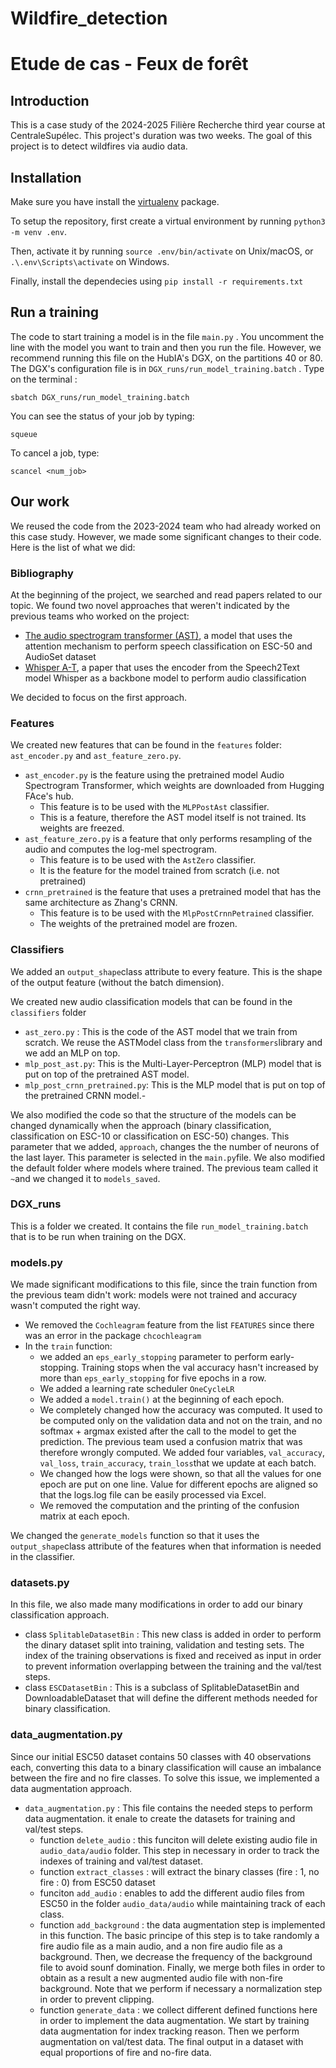 # Wildfire_detection
# Etude de cas - Feux de forêt

## Introduction

This is a case study of the 2024-2025 Filière Recherche third year course at CentraleSupélec.
This project's duration was two weeks.
The goal of this project is to detect wildfires via audio data.

## Installation

Make sure you have install the [virtualenv](https://packaging.python.org/en/latest/guides/installing-using-pip-and-virtual-environments/) package. 

To setup the repository, first create a virtual environment by running `python3 -m venv .env`.

Then, activate it by running `source .env/bin/activate` on Unix/macOS, or `.\.env\Scripts\activate` on Windows.

Finally, install the dependecies using `pip install -r requirements.txt`

## Run a training

The code to start training a model is in the file `main.py` . You uncomment the line with the model you want to train and then you run the file.
However, we recommend running this file on the HubIA's DGX, on the partitions 40 or 80.
The DGX's configuration file is in `DGX_runs/run_model_training.batch` . 
Type on the terminal : 
```shell
sbatch DGX_runs/run_model_training.batch
```
You can see the status of your job by typing:

```shell
squeue
```

To cancel a job, type:

```shell
scancel <num_job>
```


## Our work

We reused the code from the 2023-2024 team who had already worked on this case study.
However, we made some significant changes to their code. 
Here is the list of what we did:

### Bibliography

At the beginning of the project, we searched and read papers related to our topic.
We found two novel approaches that weren't indicated by the previous teams who worked on the project:
- [The audio spectrogram transformer (AST)](https://arxiv.org/pdf/2104.01778), a model that uses the attention mechanism to perform speech classification on ESC-50 and AudioSet dataset
- [Whisper A-T](https://arxiv.org/pdf/2307.03183), a paper that uses the encoder from the Speech2Text model Whisper as a backbone model to perform audio classification

We decided to focus on the first approach.

###  Features

We created new features  that can be found in the `features` folder: `ast_encoder.py` and `ast_feature_zero.py`.
- `ast_encoder.py` is the feature using the pretrained model Audio Spectrogram Transformer, which weights are downloaded from Hugging FAce's hub. 
  - This feature is to be used with the `MLPPostAst` classifier.
  - This is a feature, therefore the AST model itself is not trained. Its weights are freezed.
- `ast_feature_zero.py` is a feature that only performs resampling of the audio and computes the log-mel spectrogram.
  - This feature is to be used with the `AstZero` classifier. 
  - It is the feature for the model trained from scratch (i.e. not pretrained)
- `crnn_pretrained` is the feature that uses a pretrained model that has the same architecture as Zhang's CRNN. 
  - This feature is to be used with the `MlpPostCrnnPetrained` classifier.
  - The weights of the pretrained model are frozen.

### Classifiers

We added an `output_shape`class attribute to every feature. This is the shape of the output feature (without the batch dimension).


We created new audio classification models that can be found in the `classifiers` folder
- `ast_zero.py` : This is the code of the AST model that we train from scratch. We reuse the ASTModel class from the `transformers`library and we add an MLP on top.
- `mlp_post_ast.py`: This is the Multi-Layer-Perceptron (MLP) model that is put on top of the pretrained AST model.
- `mlp_post_crnn_pretrained.py`: This is the MLP model that is put on top of the pretrained CRNN model.- 

We also modified the code so that the structure of the models can be changed dynamically when the approach (binary classification, classification on ESC-10 or classification on ESC-50) changes.
This parameter that we added, `approach`, changes the the number of neurons of the last layer. This parameter is selected in the `main.py`file.
We also modified the default folder where models where trained. The previous team called it `~`and we changed it to `models_saved`.

### DGX_runs

This is a folder we created. It contains the file `run_model_training.batch` that is to be run when training on the DGX.

### models.py

We made significant modifications to this file, since the train function from the previous team didn't work:  models were not trained and accuracy wasn't computed the right way.

- We removed the `Cochleagram` feature from the list `FEATURES` since there was an error in the package `chcochleagram`
- In the `train` function:
  - we added an `eps_early_stopping` parameter to perform early-stopping. Training stops when the val accuracy hasn't increased by more than `eps_early_stopping` for five epochs in a row.
  - We added a learning rate scheduler `OneCycleLR`
  - We added a `model.train()` at the beginning of each epoch.
  - We completely changed how the accuracy was computed. It used to be computed only on the validation data and not on the train, and no softmax + argmax existed after the call to the model to get the prediction. The previous team used a confusion matrix that was therefore wrongly computed. We added four variables, `val_accuracy`, `val_loss`, `train_accuracy`, `train_loss`that we update at each batch.
  - We changed how the logs were shown, so that all the values for one epoch are put on one line. Value for different epochs are aligned so that the logs.log file can be easily processed via Excel.
  - We removed the computation and the printing of the confusion matrix at each epoch.

We changed the `generate_models` function so that it uses the `output_shape`class attribute of the features when that information is needed in the classifier.

### datasets.py

In this file, we also made many modifications in order to add our binary classification approach. 

- class `SplitableDatasetBin` : This  new class is added in order to perform the dinary dataset split into training, validation and testing sets. The index of the training observations is fixed and received as input in order to prevent information overlapping between the training and the val/test steps.
- class `ESCDatasetBin` : This is a subclass of SplitableDatasetBin and DownloadableDataset that will define the different methods needed for binary classification. 

### data_augmentation.py

Since our initial ESC50 dataset contains 50 classes with 40 observations each, converting this data to a binary classification will cause an imbalance between the fire and no fire classes. To solve this issue, we implemented a data augmentation approach.

- `data_augmentation.py` : This file contains the needed steps to perform data augmentation. it enale to create the datasets for training and val/test steps.
  - function `delete_audio` : this funciton will delete existing audio file in `audio_data/audio` folder. This step in necessary in order to track the indexes of training and val/test dataset.
  - function `extract_classes` : will extract the binary classes (fire : 1, no fire : 0) from ESC50 dataset
  - funciton `add_audio` : enables to add the different audio files from ESC50 in the folder `audio_data/audio` while maintaining track of each class.
  - function `add_background` : the data augmentation step is implemented in this function. The basic principe of this step is to take randomly a fire audio file as a main audio, and a non fire audio file as a background. Then, we decrease the frequency of the background file to avoid sounf domination. Finally, we merge both files in order to obtain as a result a new augmented audio file with non-fire background. Note that we perform if necessary a normalization step in order to prevent clipping.
  - function `generate_data` : we collect different defined functions here in order to implement the data augmentation. We start by training data augmentation for index tracking reason. Then we perform augmentation on val/test data. The final output in a dataset with equal proportions of fire and no-fire data.

